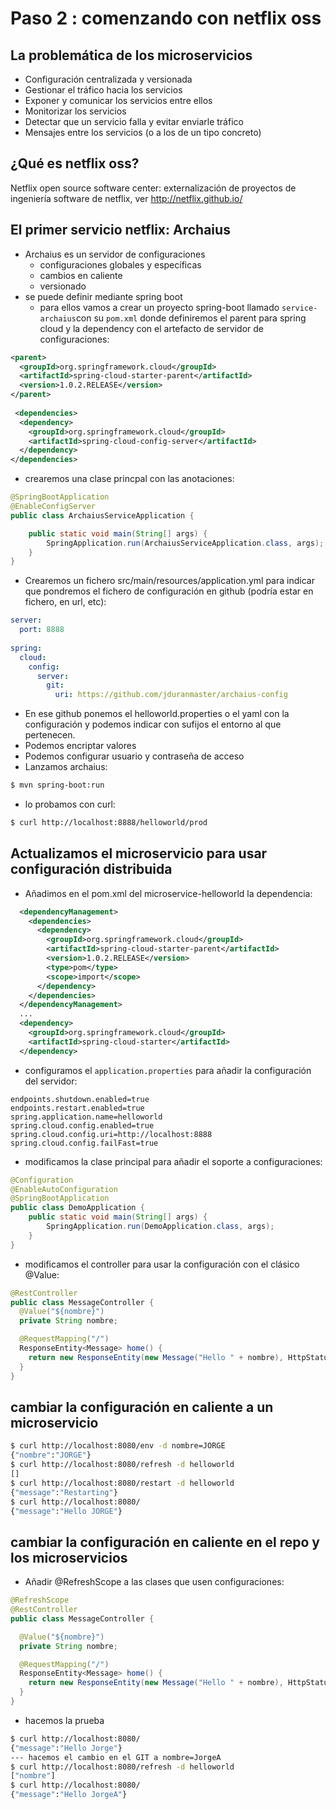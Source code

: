 # Paso 2 : comenzando con netflix oss
## La problemática de los microservicios
- Configuración centralizada y versionada
- Gestionar el tráfico hacia los servicios
- Exponer y comunicar los servicios entre ellos
- Monitorizar los servicios
- Detectar que un servicio falla y evitar enviarle tráfico
- Mensajes entre los servicios (o a los de un tipo concreto) 

## ¿Qué es netflix oss?
Netflix open source software center: externalización de proyectos de ingeniería software de netflix, ver http://netflix.github.io/ 

## El primer servicio netflix: Archaius
 - Archaius es un servidor de configuraciones
   - configuraciones globales y específicas
   - cambios en caliente
   - versionado
 - se puede definir mediante spring boot
   - para ellos vamos a crear un proyecto spring-boot llamado ```service-archaius```con su ```pom.xml``` donde definiremos el parent para spring cloud y la dependency con el artefacto de servidor de configuraciones:

```xml
<parent>
  <groupId>org.springframework.cloud</groupId>
  <artifactId>spring-cloud-starter-parent</artifactId>
  <version>1.0.2.RELEASE</version>
</parent>
        
 <dependencies>
  <dependency>
    <groupId>org.springframework.cloud</groupId>
    <artifactId>spring-cloud-config-server</artifactId>
  </dependency>
</dependencies>
```
   - crearemos una clase princpal con las anotaciones:

```java
@SpringBootApplication
@EnableConfigServer
public class ArchaiusServiceApplication {

    public static void main(String[] args) {
        SpringApplication.run(ArchaiusServiceApplication.class, args);
    }
}
```
   - Crearemos un fichero src/main/resources/application.yml para indicar que pondremos el fichero de configuración en github (podría estar en fichero, en url, etc): 

```yaml
server:
  port: 8888
 
spring:
  cloud:
    config:
      server:
        git:
          uri: https://github.com/jduranmaster/archaius-config
```
   - En ese github ponemos el helloworld.properties o el yaml con la configuración y podemos indicar con sufijos el entorno al que pertenecen.
   - Podemos encriptar valores
   - Podemos configurar usuario y contraseña de acceso
   - Lanzamos archaius:
```sh
$ mvn spring-boot:run
```
   - lo probamos con curl:
```sh
$ curl http://localhost:8888/helloworld/prod
```

## Actualizamos el microservicio para usar configuración distribuida
   - Añadimos en el pom.xml del microservice-helloworld la dependencia:

```xml
  <dependencyManagement>
    <dependencies>
      <dependency>
        <groupId>org.springframework.cloud</groupId>
        <artifactId>spring-cloud-starter-parent</artifactId>
        <version>1.0.2.RELEASE</version>
        <type>pom</type>
        <scope>import</scope>
      </dependency>
    </dependencies>
  </dependencyManagement>
  ...
  <dependency>
    <groupId>org.springframework.cloud</groupId>
    <artifactId>spring-cloud-starter</artifactId>
  </dependency>
```
   - configuramos el ```application.properties``` para añadir la configuración del servidor:
```properties
endpoints.shutdown.enabled=true
endpoints.restart.enabled=true
spring.application.name=helloworld
spring.cloud.config.enabled=true
spring.cloud.config.uri=http://localhost:8888
spring.cloud.config.failFast=true
```

   - modificamos la clase principal para añadir el soporte a configuraciones:
 
```java
@Configuration
@EnableAutoConfiguration
@SpringBootApplication
public class DemoApplication {
    public static void main(String[] args) {
        SpringApplication.run(DemoApplication.class, args);
    }
}
```
   - modificamos el controller para usar la configuración con el clásico @Value:

```java
@RestController
public class MessageController {
  @Value("${nombre}")
  private String nombre;

  @RequestMapping("/")
  ResponseEntity<Message> home() {
    return new ResponseEntity(new Message("Hello " + nombre), HttpStatus.ACCEPTED);
  }
}

```

## cambiar la configuración en caliente a un microservicio
```sh
$ curl http://localhost:8080/env -d nombre=JORGE
{"nombre":"JORGE"}
$ curl http://localhost:8080/refresh -d helloworld
[]
$ curl http://localhost:8080/restart -d helloworld
{"message":"Restarting"}
$ curl http://localhost:8080/
{"message":"Hello JORGE"}
```
## cambiar la configuración en caliente en el repo y los microservicios
 - Añadir @RefreshScope a las clases que usen configuraciones:

```java
@RefreshScope
@RestController
public class MessageController {

  @Value("${nombre}")
  private String nombre;

  @RequestMapping("/")
  ResponseEntity<Message> home() {
    return new ResponseEntity(new Message("Hello " + nombre), HttpStatus.ACCEPTED);
  }
}
```

 - hacemos la prueba

```sh
$ curl http://localhost:8080/
{"message":"Hello Jorge"}
--- hacemos el cambio en el GIT a nombre=JorgeA
$ curl http://localhost:8080/refresh -d helloworld
["nombre"]
$ curl http://localhost:8080/
{"message":"Hello JorgeA"}
```

 
